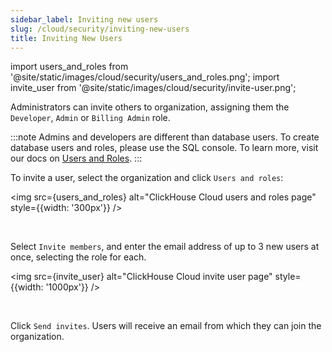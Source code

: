 ```yaml
---
sidebar_label: Inviting new users
slug: /cloud/security/inviting-new-users
title: Inviting New Users
---
```


import users_and_roles from '@site/static/images/cloud/security/users_and_roles.png';
import invite_user from '@site/static/images/cloud/security/invite-user.png';

Administrators can invite others to organization, assigning them the `Developer`, `Admin` or `Billing Admin` role.

:::note
Admins and developers are different than database users. To create database users and roles, please use the SQL console. To learn more, visit our docs on [Users and Roles](/cloud/security/cloud-access-management).
:::

To invite a user, select the organization and click `Users and roles`:

<img src={users_and_roles} alt="ClickHouse Cloud users and roles page" style={{width: '300px'}} />

<br />

Select `Invite members`, and enter the email address of up to 3 new users at once, selecting the role for each.

<img src={invite_user} alt="ClickHouse Cloud invite user page" style={{width: '1000px'}} />

<br />

Click `Send invites`. Users will receive an email from which they can join the organization.
